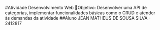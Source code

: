 #Atividade Desenvolvimento Web
📝Objetivo: Desenvolver uma API de categorias, implementar funcionalidades básicas como o CRUD e atender às demandas da atividade
##Aluno
JEAN MATHEUS DE SOUSA SILVA - 2412817
